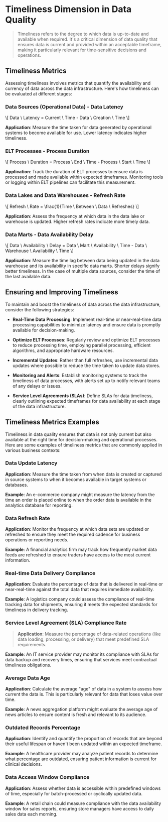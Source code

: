 # Timeliness Dimension in Data Quality
>
> Timeliness refers to the degree to which data is up-to-date and available when required. It's a critical dimension of data quality that ensures data is current and provided within an acceptable timeframe, making it particularly relevant for time-sensitive decisions and operations.

## Timeliness Metrics

Assessing timeliness involves metrics that quantify the availability and currency of data across the data infrastructure. Here's how timeliness can be evaluated at different stages:

### Data Sources (Operational Data) - Data Latency

\\[ Data \ Latency = Current \ Time - Data \ Creation \ Time \\]

**Application**: Measure the time taken for data generated by operational systems to become available for use. Lower latency indicates higher timeliness.

### ELT Processes - Process Duration

\\[ Process \ Duration = Process \ End \ Time - Process \ Start \ Time \\]

**Application**: Track the duration of ELT processes to ensure data is processed and made available within expected timeframes. Monitoring tools or logging within ELT pipelines can facilitate this measurement.

### Data Lakes and Data Warehouses - Refresh Rate

\\[ Refresh \ Rate = \frac{1}{Time \ Between \ Data \ Refreshes} \\]

**Application**: Assess the frequency at which data in the data lake or warehouse is updated. Higher refresh rates indicate more timely data.

### Data Marts - Data Availability Delay

\\[ Data \ Availability \ Delay = Data \ Mart \ Availability \ Time - Data \ Warehouse \ Availability \ Time \\]

**Application**: Measure the time lag between data being updated in the data warehouse and its availability in specific data marts. Shorter delays signify better timeliness. In the case of multiple data sources, consider the time of the last available data.

## Ensuring and Improving Timeliness

To maintain and boost the timeliness of data across the data infrastructure, consider the following strategies:

* **Real-Time Data Processing**:
  Implement real-time or near-real-time data processing capabilities to minimize latency and ensure data is promptly available for decision-making.

* **Optimize ELT Processes**:
  Regularly review and optimize ELT processes to reduce processing time, employing parallel processing, efficient algorithms, and appropriate hardware resources.

* **Incremental Updates**:
  Rather than full refreshes, use incremental data updates where possible to reduce the time taken to update data stores.

* **Monitoring and Alerts**:
  Establish monitoring systems to track the timeliness of data processes, with alerts set up to notify relevant teams of any delays or issues.

* **Service Level Agreements (SLAs)**:
  Define SLAs for data timeliness, clearly outlining expected timeframes for data availability at each stage of the data infrastructure.

## Timeliness Metrics Examples

Timeliness in data quality ensures that data is not only current but also available at the right time for decision-making and operational processes. Here are some examples of timeliness metrics that are commonly applied in various business contexts:

### Data Update Latency

**Application**: Measure the time taken from when data is created or captured in source systems to when it becomes available in target systems or databases.

**Example**: An e-commerce company might measure the latency from the time an order is placed online to when the order data is available in the analytics database for reporting.

### Data Refresh Rate

**Application**: Monitor the frequency at which data sets are updated or refreshed to ensure they meet the required cadence for business operations or reporting needs.

**Example**: A financial analytics firm may track how frequently market data feeds are refreshed to ensure traders have access to the most current information.

### Real-time Data Delivery Compliance

**Application**: Evaluate the percentage of data that is delivered in real-time or near-real-time against the total data that requires immediate availability.

**Example**: A logistics company could assess the compliance of real-time tracking data for shipments, ensuring it meets the expected standards for timeliness in delivery tracking.

### Service Level Agreement (SLA) Compliance Rate
>
>**Application**: Measure the percentage of data-related operations (like data loading, processing, or delivery) that meet predefined SLA requirements.

**Example**: An IT service provider may monitor its compliance with SLAs for data backup and recovery times, ensuring that services meet contractual timeliness obligations.

### Average Data Age

**Application**: Calculate the average "age" of data in a system to assess how current the data is. This is particularly relevant for data that loses value over time.

**Example**: A news aggregation platform might evaluate the average age of news articles to ensure content is fresh and relevant to its audience.

### Outdated Records Percentage

**Application**: Identify and quantify the proportion of records that are beyond their useful lifespan or haven't been updated within an expected timeframe.

**Example**: A healthcare provider may analyze patient records to determine what percentage are outdated, ensuring patient information is current for clinical decisions.

### Data Access Window Compliance

**Application**: Assess whether data is accessible within predefined windows of time, especially for batch-processed or cyclically updated data.

**Example**: A retail chain could measure compliance with the data availability window for sales reports, ensuring store managers have access to daily sales data each morning.
